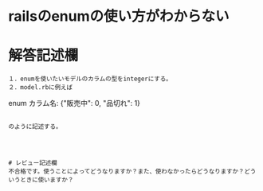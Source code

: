 # railsのenumの使い方がわからない
# 解答記述欄
```
１．enumを使いたいモデルのカラムの型をintegerにする。
２．model.rbに例えば

```
enum カラム名: {"販売中": 0, "品切れ": 1}
```

のように記述する。




# レビュー記述欄
不合格です。使うことによってどうなりますか？また、使わなかったらどうなりますか？どういうときに使いますか？
